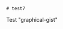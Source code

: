                                                                                                                                                                                                                                                                                                                                                                                                                                                                                                                                                                                                         # test7
Test "graphical-gist"